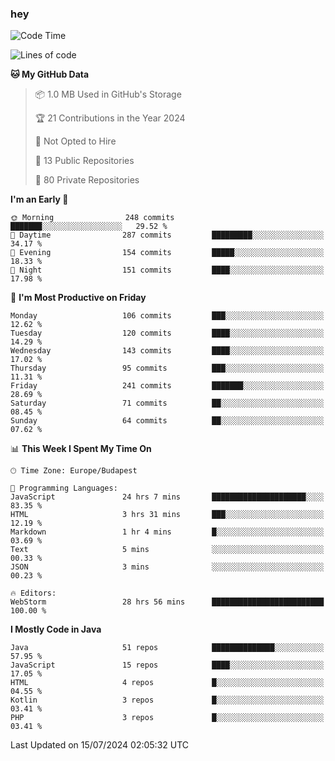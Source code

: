 ### hey

<!--START_SECTION:waka-->
![Code Time](http://img.shields.io/badge/Code%20Time-1%2C029%20hrs%2032%20mins-blue)

![Lines of code](https://img.shields.io/badge/From%20Hello%20World%20I%27ve%20Written-1.0%20million%20lines%20of%20code-blue)

**🐱 My GitHub Data** 

> 📦 1.0 MB Used in GitHub's Storage 
 > 
> 🏆 21 Contributions in the Year 2024
 > 
> 🚫 Not Opted to Hire
 > 
> 📜 13 Public Repositories 
 > 
> 🔑 80 Private Repositories 
 > 
**I'm an Early 🐤** 

```text
🌞 Morning                248 commits         ███████░░░░░░░░░░░░░░░░░░   29.52 % 
🌆 Daytime                287 commits         █████████░░░░░░░░░░░░░░░░   34.17 % 
🌃 Evening                154 commits         █████░░░░░░░░░░░░░░░░░░░░   18.33 % 
🌙 Night                  151 commits         ████░░░░░░░░░░░░░░░░░░░░░   17.98 % 
```
📅 **I'm Most Productive on Friday** 

```text
Monday                   106 commits         ███░░░░░░░░░░░░░░░░░░░░░░   12.62 % 
Tuesday                  120 commits         ████░░░░░░░░░░░░░░░░░░░░░   14.29 % 
Wednesday                143 commits         ████░░░░░░░░░░░░░░░░░░░░░   17.02 % 
Thursday                 95 commits          ███░░░░░░░░░░░░░░░░░░░░░░   11.31 % 
Friday                   241 commits         ███████░░░░░░░░░░░░░░░░░░   28.69 % 
Saturday                 71 commits          ██░░░░░░░░░░░░░░░░░░░░░░░   08.45 % 
Sunday                   64 commits          ██░░░░░░░░░░░░░░░░░░░░░░░   07.62 % 
```


📊 **This Week I Spent My Time On** 

```text
🕑︎ Time Zone: Europe/Budapest

💬 Programming Languages: 
JavaScript               24 hrs 7 mins       █████████████████████░░░░   83.35 % 
HTML                     3 hrs 31 mins       ███░░░░░░░░░░░░░░░░░░░░░░   12.19 % 
Markdown                 1 hr 4 mins         █░░░░░░░░░░░░░░░░░░░░░░░░   03.69 % 
Text                     5 mins              ░░░░░░░░░░░░░░░░░░░░░░░░░   00.33 % 
JSON                     3 mins              ░░░░░░░░░░░░░░░░░░░░░░░░░   00.23 % 

🔥 Editors: 
WebStorm                 28 hrs 56 mins      █████████████████████████   100.00 % 
```

**I Mostly Code in Java** 

```text
Java                     51 repos            ██████████████░░░░░░░░░░░   57.95 % 
JavaScript               15 repos            ████░░░░░░░░░░░░░░░░░░░░░   17.05 % 
HTML                     4 repos             █░░░░░░░░░░░░░░░░░░░░░░░░   04.55 % 
Kotlin                   3 repos             █░░░░░░░░░░░░░░░░░░░░░░░░   03.41 % 
PHP                      3 repos             █░░░░░░░░░░░░░░░░░░░░░░░░   03.41 % 
```




 Last Updated on 15/07/2024 02:05:32 UTC
<!--END_SECTION:waka-->
